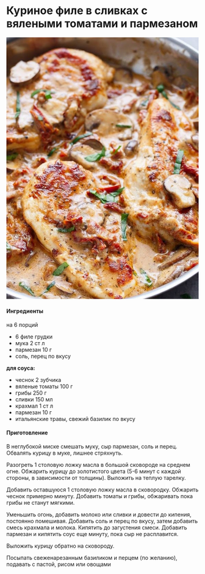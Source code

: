﻿---
image: ../pics/creamy-chicken.jpg
---
# Куриное филе в сливках с вялеными томатами и пармезаном

![Куриное филе в сливках с вялеными томатами и пармезаном](../pics/creamy-chicken.jpg)

#### Ингредиенты

на 6 порций

* 6 филе грудки
* мука 2 ст л
* пармезан 10 г
* соль, перец по вкусу

**для соуса:**

* чеснок 2 зубчика
* вяленые томаты 100 г
* грибы 250 г
* сливки 150 мл
* крахмал 1 ст л
* пармезан 10 г
* итальянские травы, свежий базилик по вкусу

#### Приготовление

В неглубокой миске смешать муку, сыр пармезан, соль и перец. Обвалять курицу в муке, лишнее стряхнуть.

Разогреть 1 столовую ложку масла в большой сковороде на среднем огне. Обжарить курицу до золотистого цвета \(5-6 минут с каждой стороны, в зависимости от толщины\). Выложить на теплую тарелку.

Добавить оставшуюся 1 столовую ложку масла в сковородку. Обжарить чеснок примерно минуту. Добавить томаты и грибы, обжаривать пока грибы не станут мягкими.

Уменьшить огонь, добавить молоко или сливки и довести до кипения, постоянно помешивая. Добавить соль и перец по вкусу, затем добавить смесь крахмала и молока. Кипятить до загустения смеси. Добавить пармезан и кипятить соус еще минуту, пока сыр не расплавится.

Выложить курицу обратно на сковороду.

Посыпать свеженарезанным базиликом и перцем \(по желанию\), подавать с пастой, рисом или овощами
